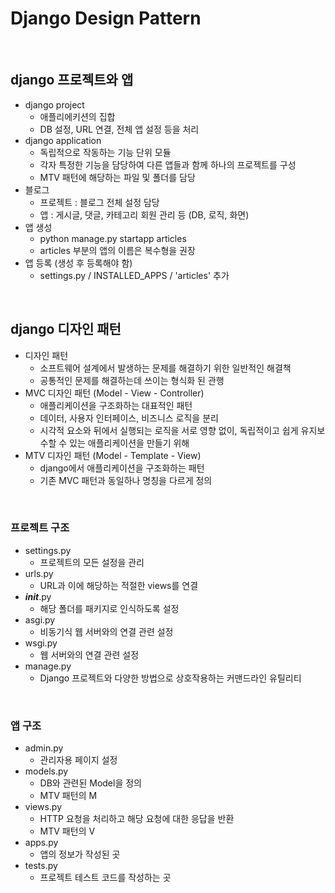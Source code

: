 # Django Design Pattern

<br/>

## django 프로젝트와 앱
- django project
  - 애플리에키션의 집합
  - DB 설정, URL 연결, 전체 앱 설정 등을 처리
- django application
  - 독립적으로 작동하는 기능 단위 모듈
  - 각자 특정한 기능을 담당하여 다른 앱들과 함께 하나의 프로젝트를 구성
  - MTV 패턴에 해당하는 파일 및 폴더를 담당
- 블로그
  - 프로젝트 : 블로그 전체 설정 담당
  - 앱 : 게시글, 댓글, 카테고리 회원 관리 등 (DB, 로직, 화면)
- 앱 생성
  - python manage.py startapp articles
  - articles 부분의 앱의 이름은 복수형을 권장
- 앱 등록 (생성 후 등록해야 함)
  - settings.py / INSTALLED_APPS / 'articles' 추가

<br/>

## django 디자인 패턴
- 디자인 패턴
  - 소프트웨어 설계에서 발생하는 문제를 해결하기 위한 일반적인 해결책
  - 공통적인 문제를 해결하는데 쓰이는 형식화 된 관행
- MVC 디자인 패턴 (Model - View - Controller)
  - 애플리케이션을 구조화하는 대표적인 패턴
  - 데이터, 사용자 인터페이스, 비즈니스 로직을 분리
  - 시각적 요소와 뒤에서 실행되는 로직을 서로 영향 없이, 독립적이고 쉽게 유지보수할 수 있는 애플리케이션을 만들기 위해
- MTV 디자인 패턴 (Model - Template - View)
  - django에서 애플리케이션을 구조화하는 패턴
  - 기존 MVC 패턴과 동일하나 명칭을 다르게 정의

<br/>

### 프로젝트 구조
- settings.py
  - 프로젝트의 모든 설정을 관리
- urls.py
  - URL과 이에 해당하는 적절한 views를 연결
- ___init___.py
  - 해당 폴더를 패키지로 인식하도록 설정
- asgi.py
  - 비동기식 웹 서버와의 연결 관련 설정
- wsgi.py
  - 웹 서버와의 연결 관련 설정
- manage.py
  - Django 프로젝트와 다양한 방법으로 상호작용하는 커맨드라인 유틸리티

<br/>

### 앱 구조
- admin.py
  - 관리자용 페이지 설정
- models.py
  - DB와 관련된 Model을 정의
  - MTV 패턴의 M
- views.py
  - HTTP 요청을 처리하고 해당 요청에 대한 응답을 반환
  - MTV 패턴의 V
- apps.py
  - 앱의 정보가 작성된 곳
- tests.py
  - 프로젝트 테스트 코드를 작성하는 곳
